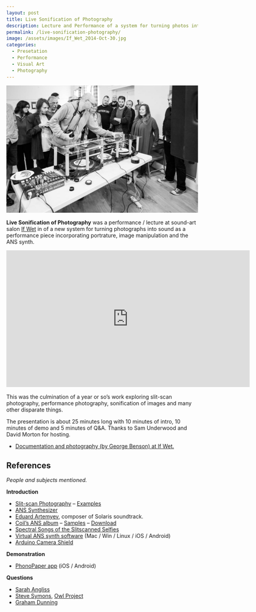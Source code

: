 ```yaml
---
layout: post
title: Live Sonification of Photography
description: Lecture and Performance of a system for turning photos into sound.
permalink: /live-sonification-photography/
image: /assets/images/If_Wet_2014-Oct-30.jpg
categories:
  - Presetation
  - Performance
  - Visual Art
  - Photography
---
```


![](/assets/images/If_Wet_2014-Oct-30.jpg)

**Live Sonification of Photography** was a performance / lecture at sound-art salon [If Wet](http://www.ifwet.org.uk/) in of a new system for turning photographs into sound as a performance piece incorporating portrature, image manipulation and the ANS synth.

<iframe src="https://player.vimeo.com/video/110096716?byline=0&portrait=0" width="640" height="360" frameborder="0" webkitallowfullscreen mozallowfullscreen allowfullscreen></iframe>

This was the culmination of a year or so’s work exploring slit-scan photography, performance photography, sonification of images and many other disparate things.

The presentation is about 25 minutes long with 10 minutes of intro, 10 minutes of demo and 5 minutes of Q&A. Thanks to Sam Underwood and David Morton for hosting.

- <a href="http://www.ifwet.org.uk/documentation/if-wet-19-photo-documentation/">Documentation and photography (by George Benson) at If Wet.</a>


## References

*People and subjects mentioned.*

**Introduction**  

* [Slit-scan Photography](http://en.wikipedia.org/wiki/Slit-scan_photography) – [Examples](http://www.flong.com/texts/lists/slit_scan/)  
* [ANS Synthesizer](http://en.wikipedia.org/wiki/ANS_synthesizer)  
* [Eduard Artemyev](http://en.wikipedia.org/wiki/Eduard_Artemyev), composer of Solaris soundtrack.  
* [Coil’s ANS album](http://en.wikipedia.org/wiki/ANS_(album)) – [Samples](http://www.brainwashed.com/common/htdocs/discog/coilans.php?site=coil08) – [Download](https://archive.org/details/CoilANS0DVDMenu)  
* [Spectral Songs of the Slitscanned Selfies](http://art-pete.com/blog/2014/06/04/spectral-songs-of-the-slitscanned-selfies/)  
* [Virtual ANS synth software](http://www.warmplace.ru/soft/ans/) (Mac / Win / Linux / iOS / Android)  
* [Arduino Camera Shield](http://www.arducam.com/)

**Demonstration**  

* [PhonoPaper app](http://www.warmplace.ru/soft/phonopaper/) (iOS / Android)

**Questions**  

* [Sarah Angliss](http://www.sarahangliss.com/)  
* [Steve Symons](http://owlproject.com/steve_symons), [Owl Project](http://owlproject.com/)  
* [Graham Dunning](http://grahamdunning.com/)
